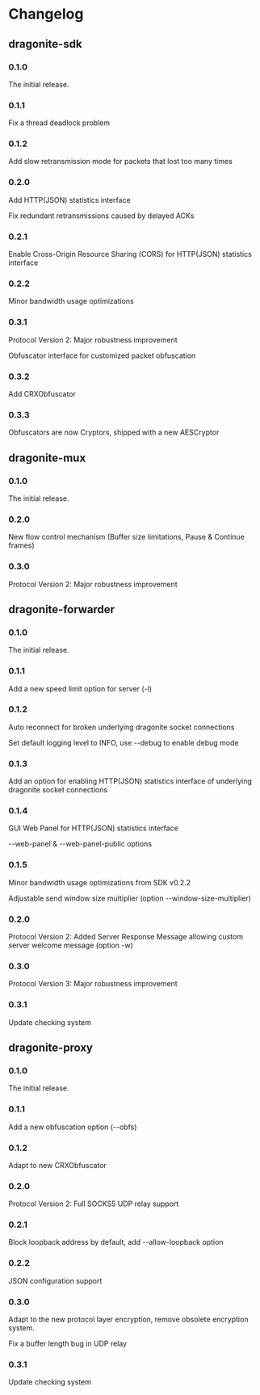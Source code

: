 # Changelog

## dragonite-sdk

### 0.1.0
The initial release.

### 0.1.1
Fix a thread deadlock problem

### 0.1.2
Add slow retransmission mode for packets that lost too many times

### 0.2.0
Add HTTP(JSON) statistics interface

Fix redundant retransmissions caused by delayed ACKs

### 0.2.1
Enable Cross-Origin Resource Sharing (CORS) for HTTP(JSON) statistics interface

### 0.2.2
Minor bandwidth usage optimizations

### 0.3.1
Protocol Version 2: Major robustness improvement

Obfuscator interface for customized packet obfuscation

### 0.3.2
Add CRXObfuscator

### 0.3.3
Obfuscators are now Cryptors, shipped with a new AESCryptor

## dragonite-mux

### 0.1.0
The initial release.

### 0.2.0
New flow control mechanism (Buffer size limitations, Pause & Continue frames)

### 0.3.0
Protocol Version 2: Major robustness improvement

## dragonite-forwarder

### 0.1.0
The initial release.

### 0.1.1
Add a new speed limit option for server (-l)

### 0.1.2
Auto reconnect for broken underlying dragonite socket connections

Set default logging level to INFO, use --debug to enable debug mode

### 0.1.3
Add an option for enabling HTTP(JSON) statistics interface of underlying dragonite socket connections

### 0.1.4
GUI Web Panel for HTTP(JSON) statistics interface

--web-panel & --web-panel-public options

### 0.1.5
Minor bandwidth usage optimizations from SDK v0.2.2

Adjustable send window size multiplier (option --window-size-multiplier)

### 0.2.0
Protocol Version 2: Added Server Response Message allowing custom server welcome message (option -w)

### 0.3.0
Protocol Version 3: Major robustness improvement

### 0.3.1
Update checking system

## dragonite-proxy

### 0.1.0
The initial release.

### 0.1.1
Add a new obfuscation option (--obfs)

### 0.1.2
Adapt to new CRXObfuscator

### 0.2.0
Protocol Version 2: Full SOCKS5 UDP relay support

### 0.2.1
Block loopback address by default, add --allow-loopback option

### 0.2.2
JSON configuration support

### 0.3.0
Adapt to the new protocol layer encryption, remove obsolete encryption system.

Fix a buffer length bug in UDP relay

### 0.3.1
Update checking system